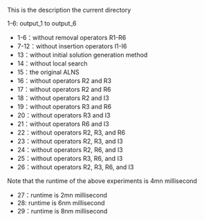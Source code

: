 This is the description the current directory

1-6: output_1 to output_6

- 1-6：without removal operators R1-R6
- 7-12：without insertion operators I1-I6
- 13：without initial solution generation method
- 14：without local search
- 15：the original ALNS
- 16：without operators R2 and R3
- 17：without operators R2 and R6
- 18：without operators R2 and I3
- 19：without operators R3 and R6
- 20：without operators R3 and I3
- 21：without operators R6 and I3
- 22：without operators R2, R3, and R6
- 23：without operators R2, R3, and I3
- 24：without operators R2, R6, and I3
- 25：without operators R3, R6, and I3
- 26：without operators R2, R3, R6, and I3

Note that the runtime of the above experiments is 4mn millisecond
- 27：runtime is 2mn millisecond
- 28: runtime is 6nm millisecond
- 29：runtime is 8nm millisecond

